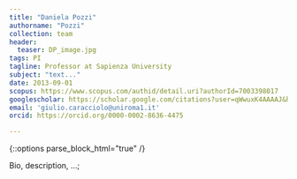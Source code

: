 ```yaml
---
title: "Daniela Pozzi"
authorname: "Pozzi"
collection: team
header: 
  teaser: DP_image.jpg
tags: PI
tagline: Professor at Sapienza University
subject: "text..."
date: 2013-09-01
scopus: https://www.scopus.com/authid/detail.uri?authorId=7003398017
googlescholar: https://scholar.google.com/citations?user=qWwuxK4AAAAJ&hl=it&oi=ao
email: 'giulio.caracciolo@uniroma1.it'
orcid: https://orcid.org/0000-0002-8636-4475

---
```


{::options parse_block_html="true" /}

<p align= "justify">

Bio, description, ...; <br>

